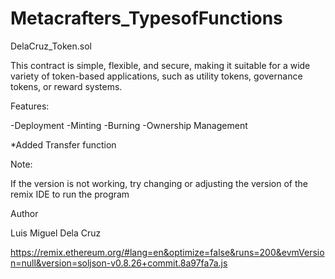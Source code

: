 # Metacrafters_TypesofFunctions

DelaCruz_Token.sol

This contract is simple, flexible, and secure, making it suitable for a wide variety of token-based applications, such as utility tokens, governance tokens, or reward systems.

Features:

-Deployment
-Minting
-Burning
-Ownership Management

*Added Transfer function

Note:

If the version is not working, try changing or adjusting the version of the remix IDE to run the program

Author

Luis Miguel Dela Cruz

https://remix.ethereum.org/#lang=en&optimize=false&runs=200&evmVersion=null&version=soljson-v0.8.26+commit.8a97fa7a.js
